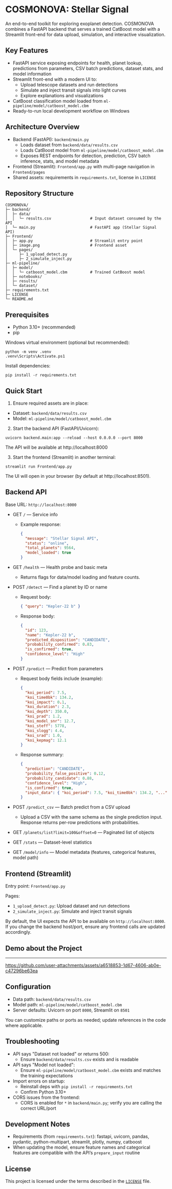COSMONOVA: Stellar Signal
=================================

An end-to-end toolkit for exploring exoplanet detection. COSMONOVA combines a FastAPI backend that serves a trained CatBoost model with a Streamlit front-end for data upload, simulation, and interactive visualization.


Key Features
------------
- FastAPI service exposing endpoints for health, planet lookup, predictions from parameters, CSV batch predictions, dataset stats, and model information
- Streamlit front-end with a modern UI to:
  - Upload telescope datasets and run detections
  - Simulate and inject transit signals into light curves
  - Explore explanations and visualizations
- CatBoost classification model loaded from `ml-pipeline/model/catboost_model.cbm`
- Ready-to-run local development workflow on Windows


Architecture Overview
---------------------
- Backend (FastAPI): `backend/main.py`
  - Loads dataset from `backend/data/results.csv`
  - Loads CatBoost model from `ml-pipeline/model/catboost_model.cbm`
  - Exposes REST endpoints for detection, prediction, CSV batch inference, stats, and model metadata
- Frontend (Streamlit): `Frontend/app.py` with multi-page navigation in `Frontend/pages`
- Shared assets: requirements in `requirements.txt`, license in `LICENSE`


Repository Structure
--------------------
```
COSMONOVA/
├─ backend/
│  ├─ data/
│  │  └─ results.csv                 # Input dataset consumed by the API
│  └─ main.py                        # FastAPI app (Stellar Signal API)
├─ Frontend/
│  ├─ app.py                         # Streamlit entry point
│  ├─ image.png                      # Frontend asset
│  └─ pages/
│     ├─ 1_upload_detect.py
│     ├─ 2_simulate_inject.py
├─ ml-pipeline/
│  ├─ model/
│  │  └─ catboost_model.cbm          # Trained CatBoost model
│  ├─ notebooks/
│  ├─ results/
│  └─ dataset/
├─ requirements.txt
├─ LICENSE
└─ README.md
```


Prerequisites
-------------
- Python 3.10+ (recommended)
- pip

Windows virtual environment (optional but recommended):
```
python -m venv .venv
.venv\Scripts\Activate.ps1
```

Install dependencies:
```
pip install -r requirements.txt
```


Quick Start
-----------
1) Ensure required assets are in place:
- Dataset: `backend/data/results.csv`
- Model: `ml-pipeline/model/catboost_model.cbm`

2) Start the backend API (FastAPI/Uvicorn):
```
uvicorn backend.main:app --reload --host 0.0.0.0 --port 8000
```
The API will be available at http://localhost:8000

3) Start the frontend (Streamlit) in another terminal:
```
streamlit run Frontend/app.py
```
The UI will open in your browser (by default at http://localhost:8501).


Backend API
-----------
Base URL: `http://localhost:8000`

- GET `/` — Service info
  - Example response:
    ```json
    {
      "message": "Stellar Signal API",
      "status": "online",
      "total_planets": 9564,
      "model_loaded": true
    }
    ```

- GET `/health` — Health probe and basic meta
  - Returns flags for data/model loading and feature counts.

- POST `/detect` — Find a planet by ID or name
  - Request body:
    ```json
    { "query": "Kepler-22 b" }
    ```
  - Response body:
    ```json
    {
      "id": 123,
      "name": "Kepler-22 b",
      "predicted_disposition": "CANDIDATE",
      "probability_confirmed": 0.83,
      "is_confirmed": true,
      "confidence_level": "High"
    }
    ```

- POST `/predict` — Predict from parameters
  - Request body fields include (example):
    ```json
    {
      "koi_period": 7.5,
      "koi_time0bk": 134.2,
      "koi_impact": 0.1,
      "koi_duration": 2.3,
      "koi_depth": 350.0,
      "koi_prad": 1.2,
      "koi_model_snr": 12.7,
      "koi_steff": 5778,
      "koi_slogg": 4.4,
      "koi_srad": 1.0,
      "koi_kepmag": 12.1
    }
    ```
  - Response summary:
    ```json
    {
      "prediction": "CANDIDATE",
      "probability_false_positive": 0.12,
      "probability_candidate": 0.88,
      "confidence_level": "High",
      "is_confirmed": true,
      "input_data": { "koi_period": 7.5, "koi_time0bk": 134.2, "...": "..." }
    }
    ```

- POST `/predict_csv` — Batch predict from a CSV upload
  - Upload a CSV with the same schema as the single prediction input. Response returns per-row predictions with probabilities.

- GET `/planets/list?limit=100&offset=0` — Paginated list of objects

- GET `/stats` — Dataset-level statistics

- GET `/model/info` — Model metadata (features, categorical features, model path)


Frontend (Streamlit)
--------------------
Entry point: `Frontend/app.py`

Pages:
- `1_upload_detect.py`: Upload dataset and run detections
- `2_simulate_inject.py`: Simulate and inject transit signals

By default, the UI expects the API to be available on `http://localhost:8000`. If you change the backend host/port, ensure any frontend calls are updated accordingly.

## Demo about the Project
---

https://github.com/user-attachments/assets/a6518853-1d67-4606-ab0e-c47296be63ea


Configuration
-------------
- Data path: `backend/data/results.csv`
- Model path: `ml-pipeline/model/catboost_model.cbm`
- Server defaults: Uvicorn on port `8000`, Streamlit on `8501`

You can customize paths or ports as needed; update references in the code where applicable.


Troubleshooting
---------------
- API says "Dataset not loaded" or returns 500:
  - Ensure `backend/data/results.csv` exists and is readable
- API says "Model not loaded":
  - Ensure `ml-pipeline/model/catboost_model.cbm` exists and matches the training expectations
- Import errors on startup:
  - Reinstall deps with `pip install -r requirements.txt`
  - Confirm Python 3.10+
- CORS issues from the frontend:
  - CORS is enabled for `*` in `backend/main.py`; verify you are calling the correct URL/port


Development Notes
-----------------
- Requirements (from `requirements.txt`): fastapi, uvicorn, pandas, pydantic, python-multipart, streamlit, plotly, numpy, catboost
- When updating the model, ensure feature names and categorical features are compatible with the API’s `prepare_input` routine


License
-------
This project is licensed under the terms described in the [`LICENSE`](./LICENSE) file.
